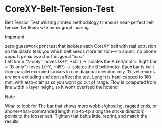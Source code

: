 # CoreXY-Belt-Tension-Test
Belt Tension Test utilizing printed methodology to ensure near-perfect belt tension for those with no so great hearing.


>[!IMPORTANT]
>zero-guesswork print test that isolates each CoreXY belt with real extrusion so the plastic tells you which belt needs more tension—no sound, no phone apps.
>It prints two short diagonal “bars”
><BR>
>Left bar = “A-only” moves (X+Y, +45°) → isolates the A belt/motor.
>Right bar = “B-only” moves (X−Y, −45°) → isolates the B belt/motor.
>Each bar is built from parallel extruded strokes in one diagonal direction only. Travel returns are non-extruding and don’t affect the test.
>Length is hard-capped to 100 mm, with auto-clamps so you won’t go out of range.
>Flow is computed from line width × layer height, so it won’t overfeed the hotend.

>[!NOTE]
>What to look for
>The bar that shows more wobble/ghosting, ragged ends, or shorter-than-commanded length (tip-to-tip along the stroke direction) points to the looser belt. Tighten that belt a little, reprint, and match the results.
